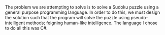 The problem we are attempting to solve is to solve a Sudoku puzzle using a general
purpose programming language. In order to do this, we must design the solution such that the 
program will solve the puzzle using pseudo-intelligent methods; feigning human-like 
intelligence. The language I chose to do all this was C#.
